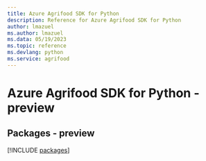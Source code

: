 ```yaml
---
title: Azure Agrifood SDK for Python
description: Reference for Azure Agrifood SDK for Python
author: lmazuel
ms.author: lmazuel
ms.data: 05/19/2023
ms.topic: reference
ms.devlang: python
ms.service: agrifood
---
```

# Azure Agrifood SDK for Python - preview
## Packages - preview
[!INCLUDE [packages](agrifood-index.md)]
